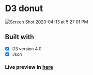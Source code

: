 # D3 donut 

![Screen Shot 2020-04-13 at 5 27 01 PM](https://user-images.githubusercontent.com/58260451/79110122-5446e280-7dac-11ea-8911-b2dce498afb4.png)


Built with 
----
- [x] D3 version 4.0
- [x] Json

### Live preview in [here](https://jyang123-bit.github.io/d3v4donut)

